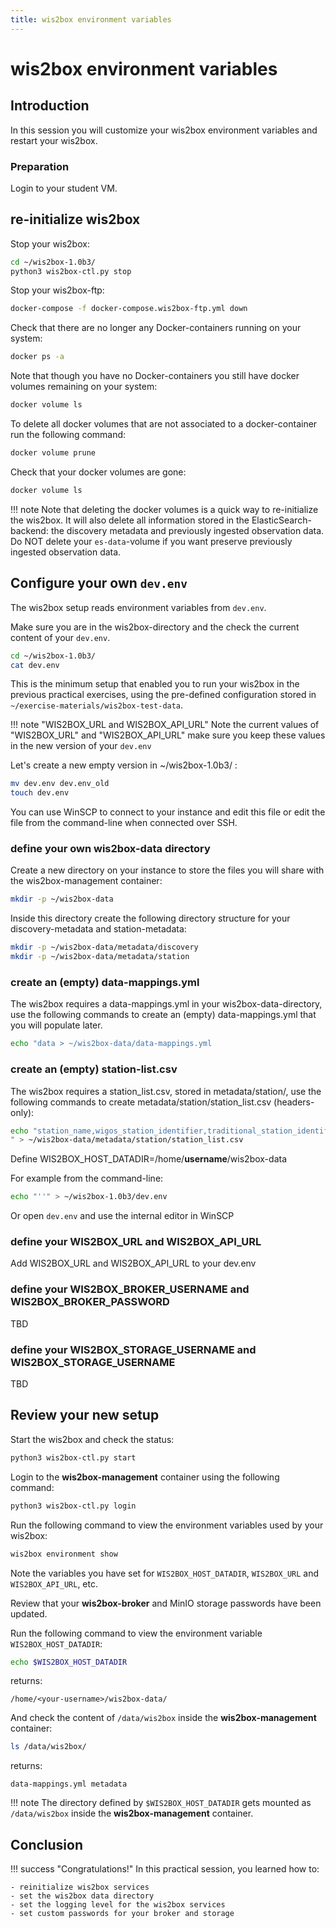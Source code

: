 ```yaml
---
title: wis2box environment variables
---
```


#  wis2box environment variables

## Introduction

In this session you will customize your wis2box environment variables and restart your wis2box.

### Preparation

Login to your student VM.

## re-initialize wis2box

Stop your wis2box:

```bash
cd ~/wis2box-1.0b3/
python3 wis2box-ctl.py stop
```

Stop your wis2box-ftp:
```bash
docker-compose -f docker-compose.wis2box-ftp.yml down
```

Check that there are no longer any Docker-containers running on your system:
```bash
docker ps -a
```

Note that though you have no Docker-containers you still have docker volumes remaining on your system:
```bash
docker volume ls
```

To delete all docker volumes that are not associated to a docker-container run the following command:
```bash
docker volume prune
```

Check that your docker volumes are gone:
```bash
docker volume ls
```

!!! note 
    Note that deleting the docker volumes is a quick way to re-initialize the wis2box.
    It will also delete all information stored in the ElasticSearch-backend: the discovery metadata and previously ingested observation data. 
    Do NOT delete your `es-data`-volume if you want preserve previously ingested observation data.

## Configure your own `dev.env`

The wis2box setup reads environment variables from `dev.env`. 

Make sure you are in the wis2box-directory and the check the current content of your `dev.env`.

```bash
cd ~/wis2box-1.0b3/
cat dev.env
```

This is the minimum setup that enabled you to run your wis2box in the previous practical exercises, using the pre-defined configuration stored in `~/exercise-materials/wis2box-test-data`.

!!! note "WIS2BOX_URL and WIS2BOX_API_URL"
    Note the current values of "WIS2BOX_URL" and "WIS2BOX_API_URL" make sure you keep these values in the new version of your `dev.env`

Let's create a new empty version in ~/wis2box-1.0b3/ :
```bash
mv dev.env dev.env_old
touch dev.env
```

You can use WinSCP to connect to your instance and edit this file or edit the file from the command-line when connected over SSH.

### define your own wis2box-data directory

Create a new directory on your instance to store the files you will share with the wis2box-management container:
```bash
mkdir -p ~/wis2box-data
```

Inside this directory create the following directory structure for your discovery-metadata and station-metadata:
```bash
mkdir -p ~/wis2box-data/metadata/discovery
mkdir -p ~/wis2box-data/metadata/station
```

### create an (empty) data-mappings.yml

The wis2box requires a data-mappings.yml in your wis2box-data-directory, use the following commands to create an (empty) data-mappings.yml that you will populate later. 
```bash
echo "data > ~/wis2box-data/data-mappings.yml
```

### create an (empty) station-list.csv

The wis2box requires a station_list.csv, stored in metadata/station/, use the following commands to create metadata/station/station_list.csv (headers-only):
```bash
echo "station_name,wigos_station_identifier,traditional_station_identifier,facility_type,latitude,longitude,elevation,territory_name,wmo_region
" > ~/wis2box-data/metadata/station/station_list.csv
```

Define WIS2BOX_HOST_DATADIR=/home/**username**/wis2box-data

For example from the command-line:
```bash
echo "''" > ~/wis2box-1.0b3/dev.env
```
Or open `dev.env` and use the internal editor in WinSCP

### define your WIS2BOX_URL and WIS2BOX_API_URL

Add WIS2BOX_URL and WIS2BOX_API_URL to your dev.env 

### define your WIS2BOX_BROKER_USERNAME and WIS2BOX_BROKER_PASSWORD

TBD

### define your WIS2BOX_STORAGE_USERNAME and WIS2BOX_STORAGE_USERNAME

TBD

## Review your new setup

Start the wis2box and check the status:
```bash
python3 wis2box-ctl.py start
```

Login to the **wis2box-management** container using the following command:

```bash
python3 wis2box-ctl.py login
```

Run the following command to view the environment variables used by your wis2box:

```bash
wis2box environment show
```

Note the variables you have set for `WIS2BOX_HOST_DATADIR`, `WIS2BOX_URL` and `WIS2BOX_API_URL`, etc.

Review that your **wis2box-broker** and MinIO storage passwords have been updated.

Run the following command to view the environment variable `WIS2BOX_HOST_DATADIR`:

```bash
echo $WIS2BOX_HOST_DATADIR
```

returns:

```console
/home/<your-username>/wis2box-data/
```

And check the content of `/data/wis2box` inside the **wis2box-management** container:

```bash
ls /data/wis2box/
```

returns:

```console
data-mappings.yml metadata
```

!!! note
    The directory defined by `$WIS2BOX_HOST_DATADIR` gets mounted as `/data/wis2box` inside the **wis2box-management** container.

## Conclusion

!!! success "Congratulations!"
    In this practical session, you learned how to:

    - reinitialize wis2box services
    - set the wis2box data directory
    - set the logging level for the wis2box services   
    - set custom passwords for your broker and storage
